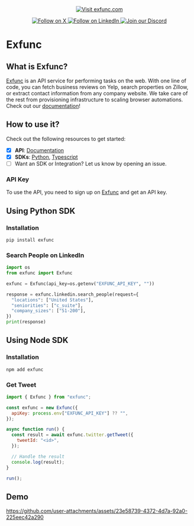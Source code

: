 <div align="center">
  <a href="https://exfunc.com">
    <img src="https://img.shields.io/badge/Visit-exfunc.com-white" alt="Visit exfunc.com">
  </a>
</div>
<div>
  <p align="center">
    <a href="https://x.com/exfunchq">
      <img src="https://img.shields.io/badge/Follow%20on%20X-000000?style=for-the-badge&logo=x&logoColor=white" alt="Follow on X" />
    </a>
    <a href="https://www.linkedin.com/company/exfunc">
      <img src="https://img.shields.io/badge/Follow%20on%20LinkedIn-0077B5?style=for-the-badge&logo=linkedin&logoColor=white" alt="Follow on LinkedIn" />
    </a>
    <a href="https://discord.com/invite/58CBc3Kd">
      <img src="https://img.shields.io/badge/Join%20our%20Discord-5865F2?style=for-the-badge&logo=discord&logoColor=white" alt="Join our Discord" />
    </a>
  </p>
</div>

# Exfunc

## What is Exfunc?

[Exfunc](https://exfunc.com) is an API service for performing tasks on the web. With one line of code, you can fetch business reviews on Yelp, search properties on Zillow, or extract contact information from any company website. We take care of the rest from provisioning infrastructure to scaling browser automations. Check out our [documentation](https://docs.exfunc.com)!

## How to use it?

Check out the following resources to get started:
- [x] **API**: [Documentation](https://docs.exfunc.com)
- [x] **SDKs**: [Python](https://github.com/carvedai/exfunc-py), [Typescript](https://github.com/carvedai/exfunc-js)
- [ ] Want an SDK or Integration? Let us know by opening an issue.

### API Key

To use the API, you need to sign up on [Exfunc](https://app.exfunc.com/auth/signup) and get an API key.

## Using Python SDK

### Installation

```bash
pip install exfunc
```

### Search People on LinkedIn

```python
import os
from exfunc import Exfunc

exfunc = Exfunc(api_key=os.getenv("EXFUNC_API_KEY", ""))

response = exfunc.linkedin.search_people(request={
  "locations": ["United States"],
  "seniorities": ["c_suite"],
  "company_sizes": ["51-200"],
})
print(response)
```

## Using Node SDK

### Installation

```bash
npm add exfunc
```

### Get Tweet

```js
import { Exfunc } from "exfunc";

const exfunc = new Exfunc({
  apiKey: process.env["EXFUNC_API_KEY"] ?? "",
});

async function run() {
  const result = await exfunc.twitter.getTweet({
    tweetId: "<id>",
  });

  // Handle the result
  console.log(result);
}

run();
```

## Demo

https://github.com/user-attachments/assets/23e58739-4372-4d7a-92a0-225eec42a290
